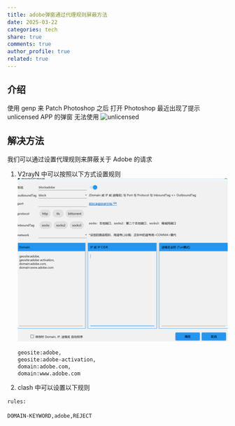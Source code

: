```yaml
---
title: adobe弹窗通过代理规则屏蔽方法
date: 2025-03-22
categories: tech
share: true
comments: true
author_profile: true
related: true
---
```


## 介绍

使用 genp 来 Patch Photoshop 之后
打开 Photoshop 最近出现了提示 unlicensed APP 的弹窗 无法使用
![unlicensed](https://linux.do/uploads/default/original/4X/e/2/c/e2c1253cfb11cc685dbfb5a67bafff0c9b9cafe2.png)

## 解决方法

我们可以通过设置代理规则来屏蔽关于 Adobe 的请求

1.  V2rayN 中可以按照以下方式设置规则
    ![rules](image.png)

    ```
    geosite:adobe,
    geosite:adobe-activation,
    domain:adobe.com,
    domain:www.adobe.com

    ````
2.  clash 中可以设置以下规则

```sh
rules:

DOMAIN-KEYWORD,adobe,REJECT
````
